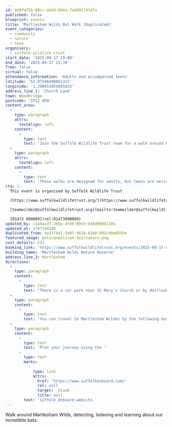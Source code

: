 ```yaml
---
id: 4d9faf1b-88cc-4e5d-884a-fa6691743d7a
published: false
blueprint: events
title: 'Martlesham Wilds Bat Walk (Duplicated)'
event_categories:
  - community
  - nature
  - teen
organisers:
  - suffolk-wildlife-trust
start_date: '2025-09-17 19:00'
end_date: '2025-09-17 21:30'
free: false
virtual: false
attendance_information: 'Adults and accompanied teens'
latitude: '52.07546490861323'
longitude: '1.298651059605825'
address_line_1: 'Church Lane'
town: Woodbridge
postcode: 'IP12 4PQ'
content_area:
  -
    type: paragraph
    attrs:
      textAlign: left
    content:
      -
        type: text
        text: 'Join the Suffolk Wildlife Trust team for a walk around Martlesham Wilds, detecting, surveying, listening and learning about the bats that are resident at Suffolk’s new nature reserve, how we hope populations may change in the future and why these species are so important. '
  -
    type: paragraph
    attrs:
      textAlign: left
    content:
      -
        type: text
        text: 'These walks are designed for adults, but teens are welcome as well. We will also discuss what we can all do to help bats in our gardens and parks locally. Bat detectors will be provided.'
cta: |-
  This event is organised by Suffolk Wildlife Trust

  [https://www.suffolkwildlifetrust.org/](https://www.suffolkwildlifetrust.org/)

  [teamwilder@suffolkwildlifetrust.org](mailto:teamwilder@suffolkwildlifetrust.org)

  [01473 890089](tel:01473890089)
updated_by: c2a9acd7-26be-4f49-89cb-918d0960210a
updated_at: 1747148180
duplicated_from: de31f4e1-3a0f-4620-b3a0-891c49a6545e
featured_image: pelicanpelican-3x2/nature.png
cost_details: £12
booking_link: 'https://www.suffolkwildlifetrust.org/events/2025-09-17-martlesham-wilds-bat-walk'
building_name: 'Martlesham Wilds Nature Reserve'
address_line_2: Martlesham
directions:
  -
    type: paragraph
    content:
      -
        type: text
        text: "There is a car park near St Mary's Church or by Martlesham Recreation Ground."
  -
    type: paragraph
    content:
      -
        type: text
        text: 'You can travel to Martlesham Wildes by the following bus routes - 63 (Framlingham), 65 (Rendlesham), 66 (Ipswich), and 73 (village links).'
  -
    type: paragraph
    content:
      -
        type: text
        text: 'Plan your journey using the '
      -
        type: text
        marks:
          -
            type: link
            attrs:
              href: 'https://www.suffolkonboard.com/'
              rel: null
              target: _blank
              title: null
        text: 'Suffolk Onboard website.'
---
```

Walk around Martlesham Wilds, detecting, listening and learning about our incredible bats.
